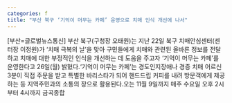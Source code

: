 ```yaml
---
categories: f
title: "부산 북구 ‘기억이 머무는 카페’ 운영으로 치매 인식 개선에 나서"
---
```

[부산=글로벌뉴스통신] 부산 북구(구청장 오태원)는 지난 22일 북구 치매안심센터(센터장 이정원)가 ‘치매 극복의 날’을 맞아 구민들에게 치매와 관련된 올바른 정보를 전달하고 치매에 대한 부정적인 인식을 개선하는 데 도움을 주고자 ‘기억이 머무는 카페’를 운영한다고 26일(월) 밝혔다.‘기억이 머무는 카페’는 경도인지장애나 경증 치매 어르신 3분이 직접 주문을 받고 특별한 바리스타가 되어 핸드드립 커피를 내려 방문객에게 제공하는 등 지역주민과의 소통의 장으로 활용된다.오는 11월 9일까지 매주 수요일 오후 2시부터 4시까지 금곡종합